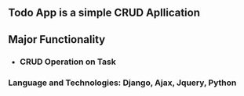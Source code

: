 ## Todo App is a simple CRUD Apllication 
## Major Functionality
* ### CRUD Operation on Task
### Language and Technologies: Django, Ajax, Jquery, Python

